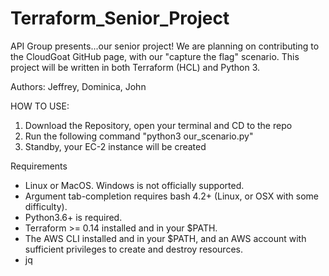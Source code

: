 # Terraform_Senior_Project
API Group presents...our senior project! We are planning on contributing to the CloudGoat GitHub page, with our "capture the flag" scenario. This project will be written in both Terraform (HCL) and Python 3.

Authors: Jeffrey, Dominica, John

HOW TO USE: 
1. Download the Repository, open your terminal and CD to the repo
2. Run the following command "python3 our_scenario.py"
3. Standby, your EC-2 instance will be created

Requirements

- Linux or MacOS. Windows is not officially supported.
- Argument tab-completion requires bash 4.2+ (Linux, or OSX with some difficulty).
- Python3.6+ is required.
- Terraform >= 0.14 installed and in your $PATH.
- The AWS CLI installed and in your $PATH, and an AWS account with sufficient privileges to create and destroy resources.
- jq 
